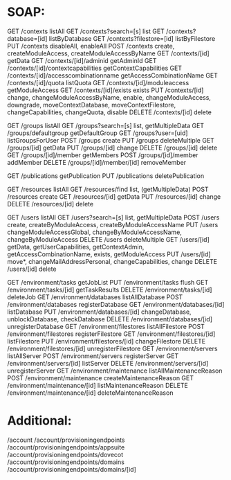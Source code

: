 SOAP:
=====
GET     /contexts							listAll
GET     /contexts?search=[s]				list
GET     /contexts?database=[id]				listByDatabase
GET     /contexts?filestore=[id]			listByFilestore
PUT     /contexts 							disableAll, enableAll
POST    /contexts							create, createModuleAccess, createModuleAccessByName
GET     /contexts/[id] 						getData
GET     /contexts/[id]/adminid 				getAdminId
GET     /contexts/[id]/contextcapabilities 	getContextCapabilities
GET     /contexts/[id]/accesscombinationname getAccessCombinationName
GET     /contexts/[id]/quota 				listQuota
GET     /contexts/[id]/moduleaccess 		getModuleAccess
GET     /contexts/[id]/exists 				exists
PUT     /contexts/[id] 						change, changeModuleAccessByName, enable, changeModuleAccess, downgrade, moveContextDatabase, moveContextFilestore, changeCapabilities, changeQuota, disable
DELETE  /contexts/[id]						delete

GET     /groups								listAll
GET     /groups?search=[s]					list, getMultipleData
GET     /groups/defaultgroup				getDefaultGroup
GET     /groups?user=[uid]					listGroupsForUser
POST	/groups 							create
PUT		/groups 							deleteMultiple
GET     /groups/[id]						getData
PUT		/groups/[id] 						change
DELETE	/groups/[id] 						delete
GET     /groups/[id]/member 				getMembers
POST    /groups/[id]/member 				addMember
DELETE  /groups/[id]/member/[id] 			removeMember

GET 	/publications						getPublication
PUT 	/publications						deletePublication

GET 	/resources 							listAll
GET 	/resources/find 					list, (getMultipleData)
POST 	/resources 							create
GET 	/resources/[id] 					getData
PUT 	/resources/[id] 					change
DELETE 	/resources/[id] 					delete

GET 	/users 								listAll
GET 	/users?search=[s] 					list, getMultipleData
POST 	/users 								create, createByModuleAccess, createByModuleAccessName
PUT 	/users 								changeModuleAccessGlobal, changeByModuleAccessName, changeByModuleAccess
DELETE 	/users 								deleteMultiple
GET 	/users/[id] 						getData, getUserCapabilities, getContextAdmin, getAccessCombinationName, exists, getModuleAccess
PUT 	/users/[id] 						move*, changeMailAddressPersonal, changeCapabilities, change
DELETE 	/users/[id] 						delete

GET 	/environment/tasks 					getJobList
PUT 	/environment/tasks 					flush
GET 	/environment/tasks/[id] 			getTaskResults
DELETE 	/environment/tasks/[id] 			deleteJob
GET 	/environment/databases 				listAllDatabase
POST 	/environment/databases 				registerDatabase
GET 	/environment/databases/[id] 		listDatabase
PUT 	/environment/databases/[id] 		changeDatabase, unblockDatabase, checkDatabase
DELETE 	/environment/databases/[id] 		unregisterDatabase
GET 	/environment/filestores 			listAllFilestore
POST 	/environment/filestores				registerFilestore
GET 	/environment/filestores/[id]		listFilestore
PUT 	/environment/filestores/[id]		changeFilestore
DELETE 	/environment/filestores/[id]		unregisterFilestore
GET 	/environment/servers 				listAllServer
POST 	/environment/servers				registerServer
GET 	/environment/servers/[id]			listServer
DELETE 	/environment/servers/[id]			unregisterServer
GET 	/environment/maintenance 			listAllMaintenanceReason
POST 	/environment/maintenance 			createMaintenanceReason
GET 	/environment/maintenance/[id] 		listMaintenanceReason
DELETE 	/environment/maintenance/[id] 		deleteMaintenanceReason

Additional:
===========

/account
/account/provisioningendpoints
/account/provisioningendpoints/appsuite
/account/provisioningendpoints/dovecot
/account/provisioningendpoints/domains
/account/provisioningendpoints/domains/[id]